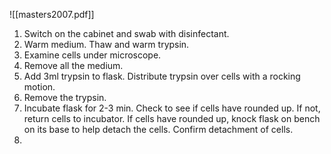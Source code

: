 ![[masters2007.pdf]]

1) Switch on the cabinet and swab with disinfectant.
2) Warm medium. Thaw and warm trypsin.
3) Examine cells under microscope.
4) Remove all the medium.
5) Add 3ml trypsin to flask. Distribute trypsin over cells with a rocking motion.
6) Remove the trypsin.
7) Incubate flask for 2-3 min.  Check to see if cells have rounded up. If not, return cells to incubator. If cells have rounded up, knock flask on bench on its base to help detach the cells. Confirm detachment of cells.
8) 